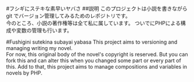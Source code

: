 #フシギにステキな素早いヤバさ
##説明
このプロジェクトは小説を書きながら git でバージョン管理してみるためのレポジトリです。  
今のところ、小説の著作権等は全て私に属しています。
ついでにPHPによる構成や変数の管理も行います。

#Fushigini sutekina subayai yabasa
This project aims to versioning and managing writing my novel.  
For now, this original body of the novel's copyright is reserved.
But you can fork this and can alter this when you changed some part or every part of this.
Add to that, this project aims to manage compositions and variables in novels by PHP.